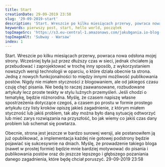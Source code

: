 ```yaml
---
title: Start
creationDate: 29-09-2019 23:58
slug: '29-09-2019-start'
description: 'Start. Wreszcie po kilku miesiącach przerwy, powraca nowa odsłona mojej strony. Wcześniej była już przez dłuższy czas w sieci, jednak chciałem ją przebudować i zaprojektować w trochę inny sposób, z wykorzystaniem nowszych wersji technologii w oparciu, o które działa obecnie ta strona.'
keywords: pierwszy post, start, hello world, początek
topImageSrc: 'https://s3.eu-central-1.amazonaws.com/jakubgania.io-blog-data/29-09-2019-start/top-image.jpg'
topImageAlt: 'Subway - Warsaw'
index: 1
---
```


Start. Wreszcie po kilku miesiącach przerwy, powraca nowa odsłona mojej strony.
Wcześniej była już przez dłuższy czas w sieci, jednak chciałem ją przebudować i zaprojektować
w trochę inny sposób, z wykorzystaniem nowszych wersji technologii w oparciu, o które działa obecnie ta strona.
Jedną z nowych funkcjonalności to między innymi możliwość publikowania postów.
Nigdy nie miałem styczności z blogowaniem, ale od jakiegoś czasu czuję chęć pisania.
Nie bedą to raczej zaawansowane, rozbudowane artykuły lecz proste teskty w stylu luźnych przemyśleń.
Jeśli chodzi o tematykę, będzie różnorodna. Myślę, że czasem napiszę własne spostrzeżenia dotyczące czegoś,
a czasem po prostu w formie prostego artykułu czy listy kroków opiszę jakieś zagadnienie, z którym
miałem styczność lub jakiś problem, tak aby można było daną sytuację odtworzyć lub mieć
zarys rozwiązania na przyszłość, bo jak wiemy co jakiś czas dany problem lub schemat się powtarza.

Obecnie, strona jest jeszcze w bardzo surowej wersji, ale postanowiłem ją już opublikować, a implementacja
każdej nie gotowej podstrony będzie pojawiać się sukcesywnie na dniach. Myślę, że prowadzenie takiego
bloga (nawet w prostej formie) będzie mnie bardziej motywować do pisania i publikowania postów oraz do
jeszcze lepszego i głębszego pozaniania danego zagadnienia, które będę chciał poruszyć.
29-09-2019 23:58

